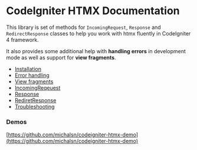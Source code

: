 # CodeIgniter HTMX Documentation

This library is set of methods for `IncomingRequest`, `Response` and `RedirectResponse` classes to help you work with htmx fluently in CodeIgniter 4 framework.

It also provides some additional help with **handling errors** in development mode as well as support for **view fragments**.

* [Installation](installation.md)
* [Error handling](error_handling.md)
* [View fragments](view_fragments.md)
* [IncomingReqeuest](incoming_request.md)
* [Response](response.md)
* [RediretResponse](redirect_response.md)
* [Troubleshooting](troubleshooting.md)


### Demos

[https://github.com/michalsn/codeigniter-htmx-demo](https://github.com/michalsn/codeigniter-htmx-demo)
